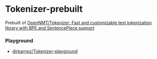 Tokenizer-prebuilt
==================
Prebuilt of [OpenNMT/Tokenizer: Fast and customizable text tokenization library with BPE and SentencePiece support](https://github.com/OpenNMT/Tokenizer)

### Playground
- [dirkarnez/Tokenizer-playground](https://github.com/dirkarnez/Tokenizer-playground)